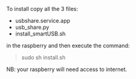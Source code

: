To install copy all the 3 files:

- usbshare.service.app
- usb_share.py
- install_smartUSB.sh

in the raspberry and then execute the command: 

> sudo sh install.sh

NB: your raspberry will need access to internet.
